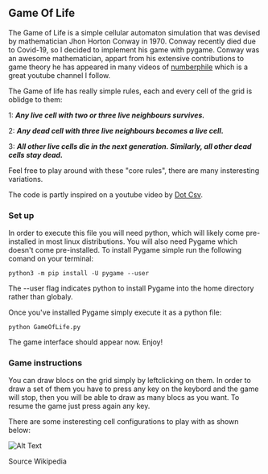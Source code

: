 ## Game Of Life

The Game of Life is a simple cellular automaton simulation that was devised by mathematician Jhon Horton Conway in 1970. 
Conway recently died due to Covid-19, so I decided to implement his game with pygame. Conway was an awesome mathematician, appart from his extensive contributions to game theory he has appeared in many videos of [numberphile](https://www.youtube.com/channel/UCoxcjq-8xIDTYp3uz647V5A) which is a great youtube channel I follow.

The Game of life has really simple rules, each and every cell of the grid is oblidge to them:

1: ***Any live cell with two or three live neighbours survives.***

2: ***Any dead cell with three live neighbours becomes a live cell.***

3: ***All other live cells die in the next generation. Similarly, all other dead cells stay dead.***

Feel free to play around with these "core rules", there are many insteresting variations. 
     
The code is partly inspired on a youtube video by [Dot Csv](https://www.youtube.com/channel/UCy5znSnfMsDwaLlROnZ7Qbg).

### Set up

In order to execute this file you will need python, which will likely come pre-installed in most linux distributions.
You will also need Pygame which doesn't come pre-installed.
To install Pygame simple run the following comand on your terminal:

```
python3 -m pip install -U pygame --user
```

The --user flag indicates python to install Pygame into the home directory rather than globaly.


Once you've installed Pygame simply execute it as a python file:

```
python GameOfLife.py
```

The game interface should appear now.
Enjoy!


### Game instructions

You can draw blocs on the grid simply by leftclicking on them. In order to draw a set of them you have to press any key on the keybord and the game will stop, then you will be able to draw as many blocs as you want. To resume the game just press again any key.

There are some insteresting cell configurations to play with as shown below:

![Alt Text](https://camo.githubusercontent.com/a710386de69bcb8577875246196c7fb07144ff0c/68747470733a2f2f6d656469612e67697068792e636f6d2f6d656469612f3456565a547654717a5252304255774e49482f67697068792e676966)

Source Wikipedia
